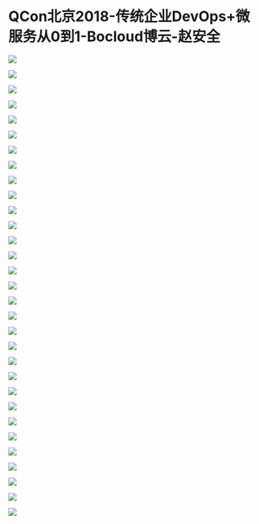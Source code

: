 # QCon北京2018-传统企业DevOps+微服务从0到1-Bocloud博云-赵安全

![](https://raw.githubusercontent.com/hellojd2018/ms_document/master/Qcon/北京2018/images/赵安全/201905122109_4.png)


![](https://raw.githubusercontent.com/hellojd2018/ms_document/master/Qcon/北京2018/images/赵安全/201905122109_5.png)


![](https://raw.githubusercontent.com/hellojd2018/ms_document/master/Qcon/北京2018/images/赵安全/201905122109_6.png)


![](https://raw.githubusercontent.com/hellojd2018/ms_document/master/Qcon/北京2018/images/赵安全/201905122109_7.png)


![](https://raw.githubusercontent.com/hellojd2018/ms_document/master/Qcon/北京2018/images/赵安全/201905122109_8.png)


![](https://raw.githubusercontent.com/hellojd2018/ms_document/master/Qcon/北京2018/images/赵安全/201905122109_9.png)


![](https://raw.githubusercontent.com/hellojd2018/ms_document/master/Qcon/北京2018/images/赵安全/201905122109_10.png)


![](https://raw.githubusercontent.com/hellojd2018/ms_document/master/Qcon/北京2018/images/赵安全/201905122109_11.png)


![](https://raw.githubusercontent.com/hellojd2018/ms_document/master/Qcon/北京2018/images/赵安全/201905122109_12.png)


![](https://raw.githubusercontent.com/hellojd2018/ms_document/master/Qcon/北京2018/images/赵安全/201905122109_13.png)


![](https://raw.githubusercontent.com/hellojd2018/ms_document/master/Qcon/北京2018/images/赵安全/201905122109_14.png)


![](https://raw.githubusercontent.com/hellojd2018/ms_document/master/Qcon/北京2018/images/赵安全/201905122109_15.png)


![](https://raw.githubusercontent.com/hellojd2018/ms_document/master/Qcon/北京2018/images/赵安全/201905122109_16.png)


![](https://raw.githubusercontent.com/hellojd2018/ms_document/master/Qcon/北京2018/images/赵安全/201905122109_17.png)


![](https://raw.githubusercontent.com/hellojd2018/ms_document/master/Qcon/北京2018/images/赵安全/201905122109_18.png)


![](https://raw.githubusercontent.com/hellojd2018/ms_document/master/Qcon/北京2018/images/赵安全/201905122109_19.png)


![](https://raw.githubusercontent.com/hellojd2018/ms_document/master/Qcon/北京2018/images/赵安全/201905122109_20.png)


![](https://raw.githubusercontent.com/hellojd2018/ms_document/master/Qcon/北京2018/images/赵安全/201905122109_21.png)


![](https://raw.githubusercontent.com/hellojd2018/ms_document/master/Qcon/北京2018/images/赵安全/201905122109_22.png)


![](https://raw.githubusercontent.com/hellojd2018/ms_document/master/Qcon/北京2018/images/赵安全/201905122109_23.png)


![](https://raw.githubusercontent.com/hellojd2018/ms_document/master/Qcon/北京2018/images/赵安全/201905122109_24.png)


![](https://raw.githubusercontent.com/hellojd2018/ms_document/master/Qcon/北京2018/images/赵安全/201905122109_25.png)


![](https://raw.githubusercontent.com/hellojd2018/ms_document/master/Qcon/北京2018/images/赵安全/201905122109_26.png)


![](https://raw.githubusercontent.com/hellojd2018/ms_document/master/Qcon/北京2018/images/赵安全/201905122109_27.png)


![](https://raw.githubusercontent.com/hellojd2018/ms_document/master/Qcon/北京2018/images/赵安全/201905122109_28.png)


![](https://raw.githubusercontent.com/hellojd2018/ms_document/master/Qcon/北京2018/images/赵安全/201905122109_29.png)


![](https://raw.githubusercontent.com/hellojd2018/ms_document/master/Qcon/北京2018/images/赵安全/201905122109_30.png)


![](https://raw.githubusercontent.com/hellojd2018/ms_document/master/Qcon/北京2018/images/赵安全/201905122109_31.png)


![](https://raw.githubusercontent.com/hellojd2018/ms_document/master/Qcon/北京2018/images/赵安全/201905122109_32.png)


![](https://raw.githubusercontent.com/hellojd2018/ms_document/master/Qcon/北京2018/images/赵安全/201905122109_33.png)


![](https://raw.githubusercontent.com/hellojd2018/ms_document/master/Qcon/北京2018/images/赵安全/201905122109_34.png)


